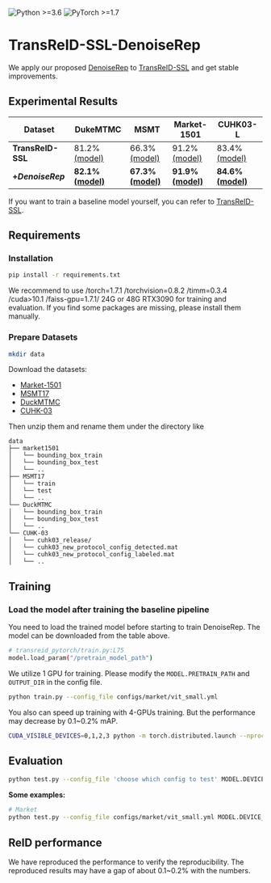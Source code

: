 ![Python >=3.6](https://img.shields.io/badge/Python->=3.6-yellow.svg)
![PyTorch >=1.7](https://img.shields.io/badge/PyTorch->=1.7-blue.svg)

# TransReID-SSL-DenoiseRep
We apply our proposed [DenoiseRep](../../denoiserep_op/) to [TransReID-SSL](https://github.com/damo-cv/TransReID-SSL/) and get stable improvements.


## Experimental Results
| **Dataset**          | DukeMTMC         | MSMT                   | Market-1501           | CUHK03-L               |
|----------------------|-------------------|------------------------|------------------------|------------------------|
| **TransReID-SSL**         | 81.2%[(model)](https://drive.google.com/file/d/1imEaz1TiPECUddCgqRAgFKdZu1TpGiUO/view?usp=sharing)           | 66.3%[(model)](https://drive.google.com/file/d/1tptfrUg2mxKBwn3PLWU_JMBdbK3NfuQf/view?usp=sharing)                 | 91.2%[(model)](https://drive.google.com/file/d/1o4syrjVyUHRbO7Mgq-xZnjlfEVVufEcF/view?usp=sharing)           | 83.4%[(model)](https://drive.google.com/file/d/12x0pzDrg1GSy1mv-7m_cYnXJAJWHDcE0/view?usp=sharing)                |
| **+_DenoiseRep_** | **82.1%[(model)](https://drive.google.com/file/d/1KKPzh4ABSkrS8n5uLHY9ypZMiO4NmqMo/view?usp=sharing)**    | **67.3%[(model)](https://drive.google.com/file/d/1ZSSylQTMg9zxHukVDBhZevIprybByuMl/view?usp=sharing)**             | **91.9%[(model)](https://drive.google.com/file/d/1-MvY3MWAgHvb_O4r1oDBUNTUnB4hIaFz/view?usp=sharing)**            | **84.6%[(model)](https://drive.google.com/file/d/1YU0ELebkzKpq8FfO7w0ydr4wZX3_66mg/view?usp=sharing)**             |

If you want to train a baseline model yourself, you can refer to [TransReID-SSL](https://github.com/damo-cv/TransReID-SSL/).

## Requirements

### Installation
```bash
pip install -r requirements.txt
```
We recommend to use /torch=1.7.1 /torchvision=0.8.2 /timm=0.3.4 /cuda>10.1 /faiss-gpu=1.7.1/ 24G or 48G RTX3090 for training and evaluation. If you find some packages are missing, please install them manually.


### Prepare Datasets

```bash
mkdir data
```

Download the datasets:
- [Market-1501](https://drive.google.com/file/d/0B8-rUzbwVRk0c054eEozWG9COHM/view)
- [MSMT17](https://arxiv.org/abs/1711.08565)
- [DuckMTMC](https://drive.google.com/file/d/11FxmKe6SZ55DSeKigEtkb-xQwuq6hOkE/view)
- [CUHK-03](https://pan.baidu.com/s/1XM2OFSqCCtX0f6ERiOLMsQ?pwd=4puj)

Then unzip them and rename them under the directory like

```
data
├── market1501
│   └── bounding_box_train
│   └── bounding_box_test
│   └── ..
├── MSMT17
│   └── train
│   └── test
│   └── ..
└── DuckMTMC
│   └── bounding_box_train
│   └── bounding_box_test
│   └── ..
└── CUHK-03
│   └── cuhk03_release/
│   └── cuhk03_new_protocol_config_detected.mat
│   └── cuhk03_new_protocol_config_labeled.mat
│   └── ..
```

<!-- ## Pre-trained Models
Please download the pre-trained models and put them into your custom file folder.
| Model         | Download |
| :------:      | :------: |
| ViT-S/16      | [link (coming soom)]() |
| ViT-B/16+ICS  | [link (coming soom)]() | -->

## Training

### Load the model after training the baseline pipeline
You need to load the trained model before starting to train DenoiseRep. The model can be downloaded from the table above.
```bash
# transreid_pytorch/train.py:L75
model.load_param("/pretrain_model_path")
```

We utilize 1  GPU for training. Please modify the `MODEL.PRETRAIN_PATH` and `OUTPUT_DIR` in the config file.

```bash
python train.py --config_file configs/market/vit_small.yml
```

You also can speed up training with 4-GPUs training. But the performance may decrease by 0.1~0.2% mAP.

```bash
CUDA_VISIBLE_DEVICES=0,1,2,3 python -m torch.distributed.launch --nproc_per_node=4 --master_port 66666 train.py --config_file configs/market/vit_small.yml
```

## Evaluation

```bash
python test.py --config_file 'choose which config to test' MODEL.DEVICE_ID "('your device id')" TEST.WEIGHT "('your path of trained checkpoints')"
```

**Some examples:**

```bash
# Market
python test.py --config_file configs/market/vit_small.yml MODEL.DEVICE_ID "('0')"  TEST.WEIGHT 'XXXX/transformer_120.pth'
```


## ReID performance

We have reproduced the performance to verify the reproducibility. The reproduced results may have a gap of about 0.1~0.2% with the numbers.
